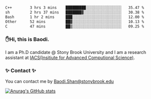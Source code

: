 <!--START_SECTION:waka-->

```txt
C++        3 hrs 3 mins    █████████░░░░░░░░░░░░░░░░   35.47 %
sh         2 hrs 37 mins   ███████▓░░░░░░░░░░░░░░░░░   30.38 %
Bash       1 hr 2 mins     ███░░░░░░░░░░░░░░░░░░░░░░   12.00 %
Other      52 mins         ██▓░░░░░░░░░░░░░░░░░░░░░░   10.13 %
C          47 mins         ██▒░░░░░░░░░░░░░░░░░░░░░░   09.25 %
```

<!--END_SECTION:waka-->

### ✋Hi, this is Baodi. 

I am a Ph.D candidate @ Stony Brook University and I am a research assistant at [IACS(Insitiute for Advanced Computional Science)](https://iacs.stonybrook.edu/).

### ✨ Contact ✨

You can contact me by [Baodi.Shan@stonybrook.edu](mailto:Baodi.Shan@stonybrook.edu)

[![Anurag's GitHub stats](https://github-readme-stats.vercel.app/api?username=lwshanbd&theme=jolly&show_icons=true&count_private=true&include_all_commits=true)](https://github.com/anuraghazra/github-readme-stats)



<!--
**lwshanbd/lwshanbd** is a ✨ _special_ ✨ repository because its `README.md` (this file) appears on your GitHub profile.

Here are some ideas to get you started:

- 🔭 I’m currently working on ...
- 🌱 I’m currently learning ...
- 👯 I’m looking to collaborate on ...
- 🤔 I’m looking for help with ...
- 💬 Ask me about ...
- 📫 How to reach me: ...
- 😄 Pronouns: ...
- ⚡ Fun fact: ...
-->
